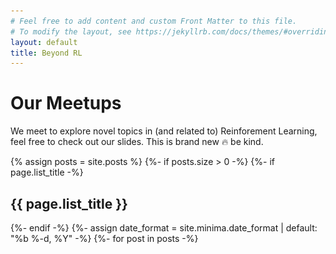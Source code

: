 ```yaml
---
# Feel free to add content and custom Front Matter to this file.
# To modify the layout, see https://jekyllrb.com/docs/themes/#overriding-theme-defaults
layout: default
title: Beyond RL
---
```

<div class="container">
    <div class="block mb-0.5 shadowed">
        <h1 class="bt-1.5">Our Meetups</h1>
        <p>We meet to explore novel topics in (and related to) Reinforement Learning, feel free to check out our slides. This is brand new 🔥 be kind.</p>
    </div>
    {% assign posts = site.posts %}
    {%- if posts.size > 0 -%}
    {%- if page.list_title -%}
    <h2 class="post-list-heading">{{ page.list_title }}</h2>
    {%- endif -%}
    {%- assign date_format = site.minima.date_format | default: "%b %-d, %Y" -%}
    {%- for post in posts -%}
    <div class="block mb-0.5 shadowed" {% if post.tba %} style="background:gold" {% endif %}>
    <a href="{{ post.url | relative_url }}" class="
      post-card d-block
      
      py-2/3
          ">
        <div class="row">
            <div class="col-9 col-sm-4 col-md-3 col-xl-2">
                  <img src="{{ post.cover }}" width="128px" style="margin-left:20px">
            </div>
            <div class="col-12 col-sm-8 col-md-9 col-xl-10">
                <div class="row h-100">
                    <div class="col-12 col-lg-9 col-xl-9">
                        <div class="h-100 d-flex flex-column justify-content-between">
                            <div class="post-card-fade">
                                <h3 class="balance-text" style="">{{ post.title | escape }}</h3>
                                <p class="small mt-0.125 color-fg-80 js-widow">
                                    {{ post.summary }}
                                </p>
                                <ul style="overflow: hidden; display: block;">
                                    {% if post.code %}
                                    <li style="float:left"><svg xmlns="http://www.w3.org/2000/svg" viewBox="0 0 512 512" width="30px">
                                            <path d="M256 32C132.3 32 32 134.9 32 261.7c0 101.5 64.2 187.5 153.2 217.9 1.4.3 2.6.4 3.8.4 8.3 0 11.5-6.1 11.5-11.4 0-5.5-.2-19.9-.3-39.1-8.4 1.9-15.9 2.7-22.6 2.7-43.1 0-52.9-33.5-52.9-33.5-10.2-26.5-24.9-33.6-24.9-33.6-19.5-13.7-.1-14.1 1.4-14.1h.1c22.5 2 34.3 23.8 34.3 23.8 11.2 19.6 26.2 25.1 39.6 25.1 10.5 0 20-3.4 25.6-6 2-14.8 7.8-24.9 14.2-30.7-49.7-5.8-102-25.5-102-113.5 0-25.1 8.7-45.6 23-61.6-2.3-5.8-10-29.2 2.2-60.8 0 0 1.6-.5 5-.5 8.1 0 26.4 3.1 56.6 24.1 17.9-5.1 37-7.6 56.1-7.7 19 .1 38.2 2.6 56.1 7.7 30.2-21 48.5-24.1 56.6-24.1 3.4 0 5 .5 5 .5 12.2 31.6 4.5 55 2.2 60.8 14.3 16.1 23 36.6 23 61.6 0 88.2-52.4 107.6-102.3 113.3 8 7.1 15.2 21.1 15.2 42.5 0 30.7-.3 55.5-.3 63 0 5.4 3.1 11.5 11.4 11.5 1.2 0 2.6-.1 4-.4C415.9 449.2 480 363.1 480 261.7 480 134.9 379.7 32 256 32z"></path>
                                        </svg></li>
                                    {% endif %}
                                    {% if post.paper %}
                                    <li style="float:left">
                                    <svg xmlns="http://www.w3.org/2000/svg" viewBox="0 0 512 512" width="30px">
                                            <path d="M288 48H136c-22.092 0-40 17.908-40 40v336c0 22.092 17.908 40 40 40h240c22.092 0 40-17.908 40-40V176L288 48zm-16 144V80l112 112H272z"></path>
                                        </svg></li>
                                    {% endif %}
                                    {% if post.slides %}
                                    <li style="float:left"><img src="/assets/images/present.svg" width="30px"></li>
                                    {% endif %}
                                </ul>
                            </div>
                            <div class="post-card-fade xsmall-caps color-fg-40 mt-0.25">
                                <div class="d-block d-lg-none"><time datetime="{{ post.date }}" {% if post.tba %}style="visibility: hidden;"{% endif %} >{{ post.date | date: date_format }}</time>{% if post.tba %}TBA<mark></mark>{% endif %}<br></div>
                            </div>
                        </div>
                    </div>
                    <div class="col-12 col-lg-3 col-xl-3 text-left text-lg-right d-none d-lg-block">
                        <time class="post-card-fade xsmall-caps d-block color-fg-40 mt-0.125" {% if post.tba %}style="visibility: hidden;"{% endif %} >{{ post.date | date: date_format }}</time>{% if post.tba %}TBA<mark></mark>{% endif %}
                    </div>
                </div>
            </div>
        </div>
    </a>
    </div>
    {%- endfor -%}
    {%- endif -%}
</div>